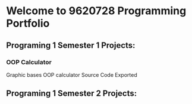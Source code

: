 # Welcome to 9620728 Programming Portfolio

## Programing 1 Semester 1 Projects:

### OOP Calculator
Graphic bases OOP calculator
Source Code
Exported 

## Programing 1 Semester 2 Projects:
